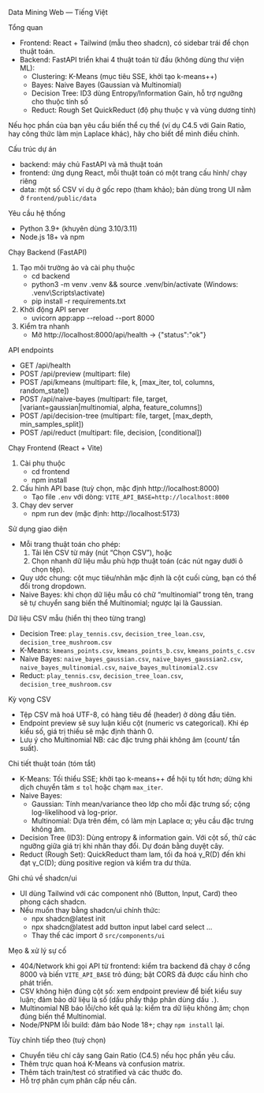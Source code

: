 Data Mining Web — Tiếng Việt

Tổng quan
- Frontend: React + Tailwind (mẫu theo shadcn), có sidebar trái để chọn thuật toán.
- Backend: FastAPI triển khai 4 thuật toán từ đầu (không dùng thư viện ML):
  - Clustering: K-Means (mục tiêu SSE, khởi tạo k-means++)
  - Bayes: Naive Bayes (Gaussian và Multinomial)
  - Decision Tree: ID3 dùng Entropy/Information Gain, hỗ trợ ngưỡng cho thuộc tính số
  - Reduct: Rough Set QuickReduct (độ phụ thuộc γ và vùng dương tính)

Nếu học phần của bạn yêu cầu biến thể cụ thể (ví dụ C4.5 với Gain Ratio, hay công thức làm mịn Laplace khác), hãy cho biết để mình điều chỉnh.

Cấu trúc dự án
- backend: máy chủ FastAPI và mã thuật toán
- frontend: ứng dụng React, mỗi thuật toán có một trang cấu hình/ chạy riêng
- data: một số CSV ví dụ ở gốc repo (tham khảo); bản dùng trong UI nằm ở `frontend/public/data`

Yêu cầu hệ thống
- Python 3.9+ (khuyên dùng 3.10/3.11)
- Node.js 18+ và npm

Chạy Backend (FastAPI)
1) Tạo môi trường ảo và cài phụ thuộc
   - cd backend
   - python3 -m venv .venv && source .venv/bin/activate  (Windows: .venv\Scripts\activate)
   - pip install -r requirements.txt
2) Khởi động API server
   - uvicorn app:app --reload --port 8000
3) Kiểm tra nhanh
   - Mở http://localhost:8000/api/health → {"status":"ok"}

API endpoints
- GET /api/health
- POST /api/preview  (multipart: file)
- POST /api/kmeans  (multipart: file, k, [max_iter, tol, columns, random_state])
- POST /api/naive-bayes  (multipart: file, target, [variant=gaussian|multinomial, alpha, feature_columns])
- POST /api/decision-tree  (multipart: file, target, [max_depth, min_samples_split])
- POST /api/reduct  (multipart: file, decision, [conditional])

Chạy Frontend (React + Vite)
1) Cài phụ thuộc
   - cd frontend
   - npm install
2) Cấu hình API base (tuỳ chọn, mặc định http://localhost:8000)
   - Tạo file `.env` với dòng: `VITE_API_BASE=http://localhost:8000`
3) Chạy dev server
   - npm run dev (mặc định: http://localhost:5173)

Sử dụng giao diện
- Mỗi trang thuật toán cho phép:
  1) Tải lên CSV từ máy (nút “Chọn CSV”), hoặc
  2) Chọn nhanh dữ liệu mẫu phù hợp thuật toán (các nút ngay dưới ô chọn tệp).
- Quy ước chung: cột mục tiêu/nhãn mặc định là cột cuối cùng, bạn có thể đổi trong dropdown.
- Naive Bayes: khi chọn dữ liệu mẫu có chữ “multinomial” trong tên, trang sẽ tự chuyển sang biến thể Multinomial; ngược lại là Gaussian.

Dữ liệu CSV mẫu (hiển thị theo từng trang)
- Decision Tree: `play_tennis.csv`, `decision_tree_loan.csv`, `decision_tree_mushroom.csv`
- K-Means: `kmeans_points.csv`, `kmeans_points_b.csv`, `kmeans_points_c.csv`
- Naive Bayes: `naive_bayes_gaussian.csv`, `naive_bayes_gaussian2.csv`, `naive_bayes_multinomial.csv`, `naive_bayes_multinomial2.csv`
- Reduct: `play_tennis.csv`, `decision_tree_loan.csv`, `decision_tree_mushroom.csv`

Kỳ vọng CSV
- Tệp CSV mã hoá UTF-8, có hàng tiêu đề (header) ở dòng đầu tiên.
- Endpoint preview sẽ suy luận kiểu cột (numeric vs categorical). Khi ép kiểu số, giá trị thiếu sẽ mặc định thành 0.
- Lưu ý cho Multinomial NB: các đặc trưng phải không âm (count/ tần suất).

Chi tiết thuật toán (tóm tắt)
- K-Means: Tối thiểu SSE; khởi tạo k-means++ để hội tụ tốt hơn; dừng khi dịch chuyển tâm ≤ `tol` hoặc chạm `max_iter`.
- Naive Bayes:
  - Gaussian: Tính mean/variance theo lớp cho mỗi đặc trưng số; cộng log-likelihood và log-prior.
  - Multinomial: Dựa trên đếm, có làm mịn Laplace α; yêu cầu đặc trưng không âm.
- Decision Tree (ID3): Dùng entropy & information gain. Với cột số, thử các ngưỡng giữa giá trị khi nhãn thay đổi. Dự đoán bằng duyệt cây.
- Reduct (Rough Set): QuickReduct tham lam, tối đa hoá γ_R(D) đến khi đạt γ_C(D); dùng positive region và kiểm tra dư thừa.

Ghi chú về shadcn/ui
- UI dùng Tailwind với các component nhỏ (Button, Input, Card) theo phong cách shadcn.
- Nếu muốn thay bằng shadcn/ui chính thức:
  - npx shadcn@latest init
  - npx shadcn@latest add button input label card select ...
  - Thay thế các import ở `src/components/ui`

Mẹo & xử lý sự cố
- 404/Network khi gọi API từ frontend: kiểm tra backend đã chạy ở cổng 8000 và biến `VITE_API_BASE` trỏ đúng; bật CORS đã được cấu hình cho phát triển.
- CSV không hiện đúng cột số: xem endpoint preview để biết kiểu suy luận; đảm bảo dữ liệu là số (dấu phẩy thập phân dùng dấu `.`).
- Multinomial NB báo lỗi/cho kết quả lạ: kiểm tra dữ liệu không âm; chọn đúng biến thể Multinomial.
- Node/PNPM lỗi build: đảm bảo Node 18+; chạy `npm install` lại.

Tùy chỉnh tiếp theo (tuỳ chọn)
- Chuyển tiêu chí cây sang Gain Ratio (C4.5) nếu học phần yêu cầu.
- Thêm trực quan hoá K-Means và confusion matrix.
- Thêm tách train/test có stratified và các thước đo.
- Hỗ trợ phân cụm phân cấp nếu cần.
